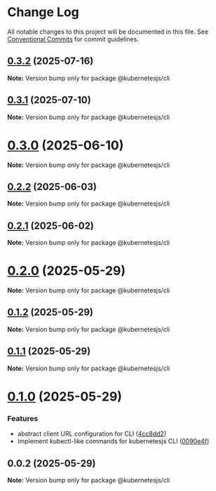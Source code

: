 # Change Log

All notable changes to this project will be documented in this file.
See [Conventional Commits](https://conventionalcommits.org) for commit guidelines.

## [0.3.2](https://github.com/hyperweb-io/kubernetes/compare/@kubernetesjs/cli@0.3.1...@kubernetesjs/cli@0.3.2) (2025-07-16)

**Note:** Version bump only for package @kubernetesjs/cli





## [0.3.1](https://github.com/hyperweb-io/kubernetes/compare/@kubernetesjs/cli@0.3.0...@kubernetesjs/cli@0.3.1) (2025-07-10)

**Note:** Version bump only for package @kubernetesjs/cli





# [0.3.0](https://github.com/hyperweb-io/kubernetes/compare/@kubernetesjs/cli@0.2.2...@kubernetesjs/cli@0.3.0) (2025-06-10)

**Note:** Version bump only for package @kubernetesjs/cli





## [0.2.2](https://github.com/hyperweb-io/kubernetes/compare/@kubernetesjs/cli@0.2.1...@kubernetesjs/cli@0.2.2) (2025-06-03)

**Note:** Version bump only for package @kubernetesjs/cli





## [0.2.1](https://github.com/hyperweb-io/kubernetes/compare/@kubernetesjs/cli@0.2.0...@kubernetesjs/cli@0.2.1) (2025-06-02)

**Note:** Version bump only for package @kubernetesjs/cli





# [0.2.0](https://github.com/hyperweb-io/kubernetes/compare/@kubernetesjs/cli@0.1.2...@kubernetesjs/cli@0.2.0) (2025-05-29)

**Note:** Version bump only for package @kubernetesjs/cli





## [0.1.2](https://github.com/hyperweb-io/kubernetes/compare/@kubernetesjs/cli@0.1.1...@kubernetesjs/cli@0.1.2) (2025-05-29)

**Note:** Version bump only for package @kubernetesjs/cli





## [0.1.1](https://github.com/hyperweb-io/kubernetes/compare/@kubernetesjs/cli@0.1.0...@kubernetesjs/cli@0.1.1) (2025-05-29)

**Note:** Version bump only for package @kubernetesjs/cli





# [0.1.0](https://github.com/hyperweb-io/kubernetes/compare/@kubernetesjs/cli@0.0.2...@kubernetesjs/cli@0.1.0) (2025-05-29)


### Features

* abstract client URL configuration for CLI ([4cc8dd2](https://github.com/hyperweb-io/kubernetes/commit/4cc8dd25bd61660ef339928d9ed6d6b83128028d))
* implement kubectl-like commands for kubernetesjs CLI ([0090e4f](https://github.com/hyperweb-io/kubernetes/commit/0090e4f433dbb590974ad5fff588d8ec56bac371))





## 0.0.2 (2025-05-29)

**Note:** Version bump only for package @kubernetesjs/cli
